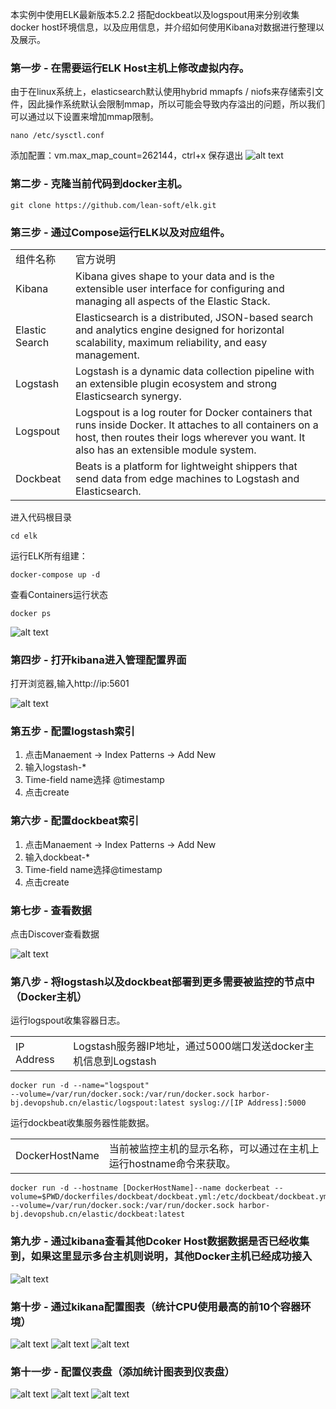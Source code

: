 本实例中使用ELK最新版本5.2.2 搭配dockbeat以及logspout用来分别收集docker host环境信息，以及应用信息，并介绍如何使用Kibana对数据进行整理以及展示。


<h3>第一步 - 在需要运行ELK Host主机上修改虚拟内存。</h3>

由于在linux系统上，elasticsearch默认使用hybrid mmapfs / niofs来存储索引文件，因此操作系统默认会限制mmap，所以可能会导致内存溢出的问题，所以我们可以通过以下设置来增加mmap限制。

    nano /etc/sysctl.conf 

添加配置：vm.max_map_count=262144，ctrl+x 保存退出
![alt text](./images/vm-mmap-update.png)


<h3>第二步 - 克隆当前代码到docker主机。</h3>

    git clone https://github.com/lean-soft/elk.git

<h3>第三步 - 通过Compose运行ELK以及对应组件。</h3>
<table>
		<tr>
		<td>
		组件名称
		</td>
		<td>官方说明</td>
		</tr>
    <tr>
        <td>Kibana</td>
        <td>Kibana gives shape to your data and is the extensible user interface for configuring and managing all aspects of the Elastic Stack.</td>
       <tr>
        <td>Elastic Search</td>
        <td>Elasticsearch is a distributed, JSON-based search and analytics engine designed for horizontal scalability, maximum reliability, and easy management.</td>
    </tr>
     <tr>
        <td>Logstash</td>
        <td>Logstash is a dynamic data collection pipeline with an extensible plugin ecosystem and strong Elasticsearch synergy.
        </td>
    </tr>
     <tr>
        <td>Logspout</td>
        <td>Logspout is a log router for Docker containers that runs inside Docker. It attaches to all containers on a host, then routes their logs wherever you want. It also has an extensible module system.</td>
    </tr>
    <tr>
        <td>Dockbeat</td>
        <td>Beats is a platform for lightweight shippers that send data from edge machines to Logstash and Elasticsearch.</td>
    </tr>
</table>

进入代码根目录

    cd elk

运行ELK所有组建：

    docker-compose up -d
    
查看Containers运行状态

    docker ps

![alt text](./images/docker-ps.png)

<h3>第四步 - 打开kibana进入管理配置界面</h3>

打开浏览器,输入http://ip:5601

![alt text](./images/kibana-manage-add-index-logstash.png)

<h3>第五步 - 配置logstash索引</h3>

 1. 点击Manaement -> Index Patterns -> Add New 
 2. 输入logstash-* 
 3. Time-field name选择 @timestamp 
 4. 点击create

<h3>第六步 - 配置dockbeat索引</h3>

 1. 点击Manaement -> Index Patterns -> Add New 
 2. 输入dockbeat-* 
 3. Time-field name选择@timestamp 
 4. 点击create

<h3>第七步 - 查看数据</h3>
点击Discover查看数据

![alt text](./images/kibana-discover.png)


<h3>第八步 - 将logstash以及dockbeat部署到更多需要被监控的节点中（Docker主机）</h3>
运行logspout收集容器日志。
<table><tr><td>IP Address</td><td>Logstash服务器IP地址，通过5000端口发送docker主机信息到Logstash</td></tr>
</table>

    docker run -d --name="logspout"
    --volume=/var/run/docker.sock:/var/run/docker.sock harbor-bj.devopshub.cn/elastic/logspout:latest syslog://[IP Address]:5000


运行dockbeat收集服务器性能数据。
<table><tr><td>DockerHostName</td><td>当前被监控主机的显示名称，可以通过在主机上运行hostname命令来获取。</td></tr>
</table>

    docker run -d --hostname [DockerHostName]--name dockerbeat --volume=$PWD/dockerfiles/dockbeat/dockbeat.yml:/etc/dockbeat/dockbeat.yml --volume=/var/run/docker.sock:/var/run/docker.sock harbor-bj.devopshub.cn/elastic/dockbeat:latest

<h3>第九步 - 通过kibana查看其他Dcoker Host数据数据是否已经收集到，如果这里显示多台主机则说明，其他Docker主机已经成功接入</h3>

![alt text](./images/kibana-discover-hosts.png)

<h3>第十步 - 通过kikana配置图表（统计CPU使用最高的前10个容器环境）</h3>

![alt text](./images/kibana-visualize-vertical-bar-chart.png)
![alt text](./images/kibana-visualize-select-index.png)
![alt text](./images/kibana-visualize-top10cpu.png)


<h3>第十一步 - 配置仪表盘（添加统计图表到仪表盘）</h3>

![alt text](./images/kibana-dashboard-add.png)
![alt text](./images/kibana-dashboard-select-visualize.png)
![alt text](./images/kibana-dashboard-save.png)




